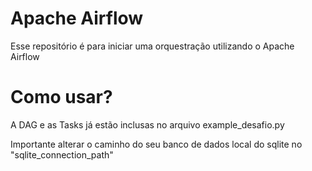 # Apache Airflow
Esse repositório é para iniciar uma orquestração utilizando o Apache Airflow

# Como usar? 
A DAG e as Tasks já estão inclusas no arquivo example_desafio.py

Importante alterar o caminho do seu banco de dados local do sqlite no "sqlite_connection_path"
